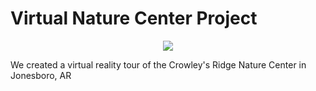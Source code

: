 #  Virtual Nature Center Project

<div style="text-align:center">
  <img src ="http://www.crowleysridge.org/images/agfc_nature_center_mp_logo_jonesboro.jpg"/>
</div>

We created a virtual reality tour of the Crowley's Ridge Nature Center in Jonesboro, AR

<script src='//vizor.io/static/scripts/vizor-360-embed.js' data-vizorurl='//vizor.io/embed/nmseast/crowley-s-ridge-nature-center'></script>

